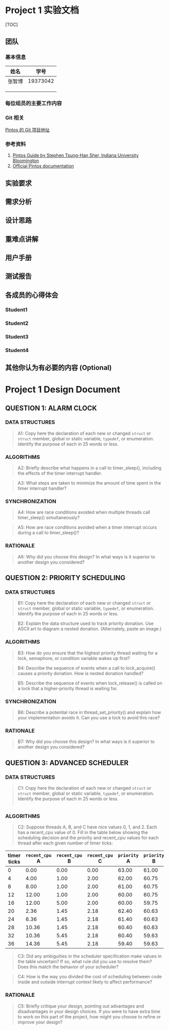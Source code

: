 # Project 1 实验文档

[TOC]

## 团队

### 基本信息

| 姓名   | 学号     |
| ------ | -------- |
| 张智博 | 19373042 |
|        |          |
|        |          |
|        |          |

### 每位组员的主要工作内容

### Git 相关

[Pintos 的 Git 项目地址]()

### 参考资料

1. [Pintos Guide by  Stephen Tsung-Han Sher, Indiana University Bloomington](https://static1.squarespace.com/static/5b18aa0955b02c1de94e4412/t/5b85fad2f950b7b16b7a2ed6/1535507195196/Pintos+Guide)
2. [Official Pintos documentation](https://web.stanford.edu/class/cs140/projects/pintos/pintos_1.html)

## 实验要求

## 需求分析

## 设计思路

## 重难点讲解

## 用户手册

## 测试报告

## 各成员的心得体会

### Student1

### Student2

### Student3

### Student4

## 其他你认为有必要的内容 (Optional)

# Project 1 Design Document

## QUESTION 1: ALARM CLOCK

### DATA STRUCTURES

> A1: Copy here the declaration of each new or changed `struct` or `struct` member, global or static variable, `typedef`, or enumeration. Identify the purpose of each in 25 words or less.

### ALGORITHMS

> A2: Briefly describe what happens in a call to timer_sleep(), including the effects of the timer interrupt handler.

> A3: What steps are taken to minimize the amount of time spent in the timer interrupt handler?

### SYNCHRONIZATION

> A4: How are race conditions avoided when multiple threads call timer_sleep() simultaneously?

> A5: How are race conditions avoided when a timer interrupt occurs during a call to timer_sleep()?

### RATIONALE

> A6: Why did you choose this design? In what ways is it superior to another design you considered?

## QUESTION 2: PRIORITY SCHEDULING

### DATA STRUCTURES

> B1: Copy here the declaration of each new or changed `struct` or `struct` member, global or static variable, `typedef`, or enumeration. Identify the purpose of each in 25 words or less.

> B2: Explain the data structure used to track priority donation. Use ASCII art to diagram a nested donation. (Alternately, paste an image.)

### ALGORITHMS

> B3: How do you ensure that the highest priority thread waiting for a lock, semaphore, or condition variable wakes up first?

> B4: Describe the sequence of events when a call to lock_acquire() causes a priority donation. How is nested donation handled?

> B5: Describe the sequence of events when lock_release() is called on a lock that a higher-priority thread is waiting for.

### SYNCHRONIZATION

> B6: Describe a potential race in thread_set_priority() and explain how your implementation avoids it. Can you use a lock to avoid this race?

### RATIONALE

> B7: Why did you choose this design? In what ways is it superior to another design you considered?

## QUESTION 3: ADVANCED SCHEDULER

### DATA STRUCTURES

> C1: Copy here the declaration of each new or changed `struct` or `struct` member, global or static variable, `typedef`, or enumeration. Identify the purpose of each in 25 words or less.
>
> ```c
> 
> ```

### ALGORITHMS

> C2: Suppose threads A, B, and C have nice values 0, 1, and 2. Each has a recent_cpu value of 0. Fill in the table below showing the scheduling decision and the priority and recent_cpu values for each thread after each given number of timer ticks:

| timer ticks | `recent_cpu` A | `recent_cpu` B | `recent_cpu` C | `priority` A | `priority` B | `priority` C | thread to run |
| ----------- | -------------- | -------------- | -------------- | ------------ | ------------ | ------------ | ------------- |
| 0           | 0.00           | 0.00           | 0.00           | 63.00        | 61.00        | 59.00        | A             |
| 4           | 4.00           | 1.00           | 2.00           | 62.00        | 60.75        | 58.50        | A             |
| 8           | 8.00           | 1.00           | 2.00           | 61.00        | 60.75        | 58.50        | A             |
| 12          | 12.00          | 1.00           | 2.00           | 60.00        | 60.75        | 58.50        | B             |
| 16          | 12.00          | 5.00           | 2.00           | 60.00        | 59.75        | 58.50        | A             |
| 20          | 2.36           | 1.45           | 2.18           | 62.40        | 60.63        | 58.45        | A             |
| 24          | 6.36           | 1.45           | 2.18           | 61.40        | 60.63        | 58.45        | A             |
| 28          | 10.36          | 1.45           | 2.18           | 60.40        | 60.63        | 58.45        | B             |
| 32          | 10.36          | 5.45           | 2.18           | 60.40        | 59.63        | 58.45        | A             |
| 36          | 14.36          | 5.45           | 2.18           | 59.40        | 59.63        | 58.45        | B             |

> C3: Did any ambiguities in the scheduler specification make values in the table uncertain? If so, what rule did you use to resolve them? Does this match the behavior of your scheduler?

> C4: How is the way you divided the cost of scheduling between code inside and outside interrupt context likely to affect performance?

### RATIONALE

> C5: Briefly critique your design, pointing out advantages and disadvantages in your design choices. If you were to have extra time to work on this part of the project, how might you choose to refine or improve your design?


